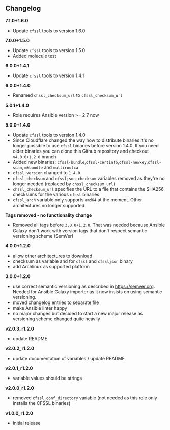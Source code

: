 Changelog
---------

**7.1.0+1.6.0**

- Update `cfssl` tools to version 1.6.0

**7.0.0+1.5.0**

- Update `cfssl` tools to version 1.5.0
- Added molecule test

**6.0.0+1.4.1**

- Update `cfssl` tools to version 1.4.1

**6.0.0+1.4.0**

- Renamed `chssl_checksum_url` to `cfssl_checksum_url`

**5.0.1+1.4.0**

- Role requires Ansible version >= 2.7 now

**5.0.0+1.4.0**

- Update `cfssl` tools to version 1.4.0
- Since Cloudflare changed the way how to distribute binaries it's no longer possible to use `cfssl` binaries before version 1.4.0. If you need older binaries you can clone this Github repository and checkout `v4.0.0+1.2.0` branch
- Added new binaries: `cfssl-bundle`,`cfssl-certinfo`,`cfssl-newkey`,`cfssl-scan`, `mkbundle` and `multirootca`
- `cfssl_version` changed to `1.4.0`
- `cfssl_checksum` and `cfssljson_checksum` variables removed as they're no longer needed (replaced by `chssl_checksum_url`)
- `chssl_checksum_url` specifies the URL to a file that contains the SHA256 checksums for the various `cfssl` binaries
- `cfssl_arch` variable only supports `amd64` at the moment. Other architectures no longer supported

**Tags removed - no functionality change**

- Removed all tags before `3.0.0+1.2.0`. That was needed because Ansible Galaxy don't work with version tags that don't respect semantic versioning scheme (SemVer)

**4.0.0+1.2.0**

- allow other architectures to download
- checksum as variable and for `cfssl` and `cfssljson` binary
- add Archlinux as supported platform

**3.0.0+1.2.0**

- use correct semantic versioning as described in https://semver.org. Needed for Ansible Galaxy importer as it now insists on using semantic versioning.
- moved changelog entries to separate file
- make Ansible linter happy
- no major changes but decided to start a new major release as versioning scheme changed quite heavily

**v2.0.3_r1.2.0**

- update README

**v2.0.2_r1.2.0**

- update documentation of variables / update README

**v2.0.1_r1.2.0**

- variable values should be strings

**v2.0.0_r1.2.0**

- removed `cfssl_conf_directory` variable (not needed as this role only installs the CFSSL binaries)

**v1.0.0_r1.2.0**

- initial release
